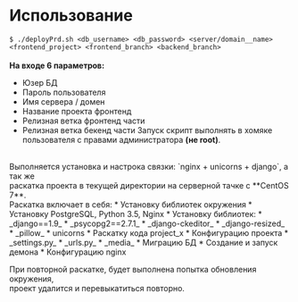 # Использование 
`$ ./deployPrd.sh <db_username> <db_password> <server/domain__name> <frontend_project> <frontend_branch> <backend_branch>` <br>
<br>
**На входе 6 параметров:**
* Юзер БД
* Пароль пользователя
* Имя сервера / домен
* Название проекта фронтенд
* Релизная ветка фронтенд части
* Релизная ветка бекенд части
Запуск скрипт выполнять в хомяке пользователя с правами администратора **(не root)**.
<br>
Выполняется установка и настрока связки: `nginx + unicorns + django`, а так же <br>
раскатка проекта в текущей директории на серверной тачке с **CentOS 7**. 
<br>
Раскатка включает в себя:
* Установку библиотек окружения
* Установку PostgreSQL, Python 3.5, Nginx
* Установку библиотек:
  * _django==1.9_
  * _psycopg2==2.7.1_
  * _django-ckeditor_
  * _django-resized_
  * _pillow_
  * unicorns
* Раскатку кода project_x
* Конфигурацию проекта
  * _settings.py_
  * _urls.py_
  * _media_
* Миграцию БД
* Создание и запуск демона
* Конфигурацию nginx

При повторной раскатке, будет выполнена попытка обновления окружения, <br>проект удалится и перевыкатиться повторно.
